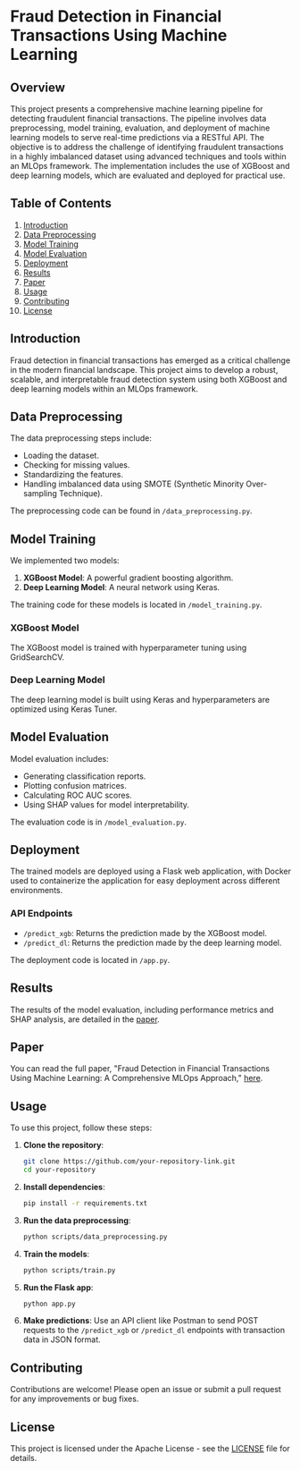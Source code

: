 # Fraud Detection in Financial Transactions Using Machine Learning

## Overview
This project presents a comprehensive machine learning pipeline for detecting fraudulent financial transactions. The pipeline involves data preprocessing, model training, evaluation, and deployment of machine learning models to serve real-time predictions via a RESTful API. The objective is to address the challenge of identifying fraudulent transactions in a highly imbalanced dataset using advanced techniques and tools within an MLOps framework. The implementation includes the use of XGBoost and deep learning models, which are evaluated and deployed for practical use.

## Table of Contents
1. [Introduction](#introduction)
2. [Data Preprocessing](#data-preprocessing)
3. [Model Training](#model-training)
4. [Model Evaluation](#model-evaluation)
5. [Deployment](#deployment)
6. [Results](#results)
7. [Paper](#paper)
8. [Usage](#usage)
9. [Contributing](#contributing)
10. [License](#license)

## Introduction
Fraud detection in financial transactions has emerged as a critical challenge in the modern financial landscape. This project aims to develop a robust, scalable, and interpretable fraud detection system using both XGBoost and deep learning models within an MLOps framework.

## Data Preprocessing
The data preprocessing steps include:
- Loading the dataset.
- Checking for missing values.
- Standardizing the features.
- Handling imbalanced data using SMOTE (Synthetic Minority Over-sampling Technique).

The preprocessing code can be found in `/data_preprocessing.py`.

## Model Training
We implemented two models:
1. **XGBoost Model**: A powerful gradient boosting algorithm.
2. **Deep Learning Model**: A neural network using Keras.

The training code for these models is located in `/model_training.py`.

### XGBoost Model
The XGBoost model is trained with hyperparameter tuning using GridSearchCV.

### Deep Learning Model
The deep learning model is built using Keras and hyperparameters are optimized using Keras Tuner.

## Model Evaluation
Model evaluation includes:
- Generating classification reports.
- Plotting confusion matrices.
- Calculating ROC AUC scores.
- Using SHAP values for model interpretability.

The evaluation code is in `/model_evaluation.py`.

## Deployment
The trained models are deployed using a Flask web application, with Docker used to containerize the application for easy deployment across different environments. 

### API Endpoints
- `/predict_xgb`: Returns the prediction made by the XGBoost model.
- `/predict_dl`: Returns the prediction made by the deep learning model.

The deployment code is located in `/app.py`.

## Results
The results of the model evaluation, including performance metrics and SHAP analysis, are detailed in the [paper](paper.pdf).

## Paper
You can read the full paper, "Fraud Detection in Financial Transactions Using Machine Learning: A Comprehensive MLOps Approach," [here](paper.pdf).

## Usage
To use this project, follow these steps:

1. **Clone the repository**:
    ```sh
    git clone https://github.com/your-repository-link.git
    cd your-repository
    ```

2. **Install dependencies**:
    ```sh
    pip install -r requirements.txt
    ```

3. **Run the data preprocessing**:
    ```sh
    python scripts/data_preprocessing.py
    ```

4. **Train the models**:
    ```sh
    python scripts/train.py
    ```

5. **Run the Flask app**:
    ```sh
    python app.py
    ```

6. **Make predictions**:
    Use an API client like Postman to send POST requests to the `/predict_xgb` or `/predict_dl` endpoints with transaction data in JSON format.

## Contributing
Contributions are welcome! Please open an issue or submit a pull request for any improvements or bug fixes.

## License
This project is licensed under the Apache License - see the [LICENSE](LICENSE) file for details.